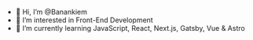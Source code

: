 - 👋 Hi, I’m @Banankiem
- 👀 I’m interested in Front-End Development
- 🌱 I’m currently learning JavaScript, React, Next.js, Gatsby, Vue & Astro

<!---
Banankiem/Banankiem is a ✨ special ✨ repository because its `README.md` (this file) appears on your GitHub profile.
You can click the Preview link to take a look at your changes.
--->
